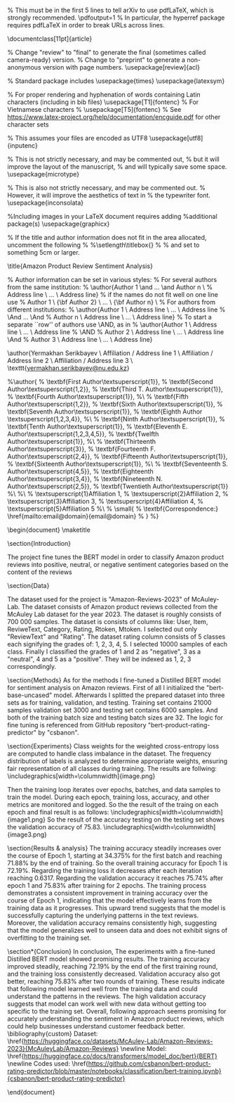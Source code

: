 % This must be in the first 5 lines to tell arXiv to use pdfLaTeX, which is strongly recommended.
\pdfoutput=1
% In particular, the hyperref package requires pdfLaTeX in order to break URLs across lines.

\documentclass[11pt]{article}

% Change "review" to "final" to generate the final (sometimes called camera-ready) version.
% Change to "preprint" to generate a non-anonymous version with page numbers.
\usepackage[review]{acl}

% Standard package includes
\usepackage{times}
\usepackage{latexsym}

% For proper rendering and hyphenation of words containing Latin characters (including in bib files)
\usepackage[T1]{fontenc}
% For Vietnamese characters
% \usepackage[T5]{fontenc}
% See https://www.latex-project.org/help/documentation/encguide.pdf for other character sets

% This assumes your files are encoded as UTF8
\usepackage[utf8]{inputenc}

% This is not strictly necessary, and may be commented out,
% but it will improve the layout of the manuscript,
% and will typically save some space.
\usepackage{microtype}

% This is also not strictly necessary, and may be commented out.
% However, it will improve the aesthetics of text in
% the typewriter font.
\usepackage{inconsolata}

%Including images in your LaTeX document requires adding
%additional package(s)
\usepackage{graphicx}

% If the title and author information does not fit in the area allocated, uncomment the following
%
%\setlength\titlebox{<dim>}
%
% and set <dim> to something 5cm or larger.

\title{Amazon Product Review Sentiment Analysis}

% Author information can be set in various styles:
% For several authors from the same institution:
% \author{Author 1 \and ... \and Author n \\
%         Address line \\ ... \\ Address line}
% if the names do not fit well on one line use
%         Author 1 \\ {\bf Author 2} \\ ... \\ {\bf Author n} \\
% For authors from different institutions:
% \author{Author 1 \\ Address line \\  ... \\ Address line
%         \And  ... \And
%         Author n \\ Address line \\ ... \\ Address line}
% To start a separate ``row'' of authors use \AND, as in
% \author{Author 1 \\ Address line \\  ... \\ Address line
%         \AND
%         Author 2 \\ Address line \\ ... \\ Address line \And
%         Author 3 \\ Address line \\ ... \\ Address line}

\author{Yermakhan Serikbayev \\
  Affiliation / Address line 1 \\
  Affiliation / Address line 2 \\
  Affiliation / Address line 3 \\
  \texttt{yermakhan.serikbayev@nu.edu.kz} 

%\author{
%  \textbf{First Author\textsuperscript{1}},
%  \textbf{Second Author\textsuperscript{1,2}},
%  \textbf{Third T. Author\textsuperscript{1}},
%  \textbf{Fourth Author\textsuperscript{1}},
%\\
%  \textbf{Fifth Author\textsuperscript{1,2}},
%  \textbf{Sixth Author\textsuperscript{1}},
%  \textbf{Seventh Author\textsuperscript{1}},
%  \textbf{Eighth Author \textsuperscript{1,2,3,4}},
%\\
%  \textbf{Ninth Author\textsuperscript{1}},
%  \textbf{Tenth Author\textsuperscript{1}},
%  \textbf{Eleventh E. Author\textsuperscript{1,2,3,4,5}},
%  \textbf{Twelfth Author\textsuperscript{1}},
%\\
%  \textbf{Thirteenth Author\textsuperscript{3}},
%  \textbf{Fourteenth F. Author\textsuperscript{2,4}},
%  \textbf{Fifteenth Author\textsuperscript{1}},
%  \textbf{Sixteenth Author\textsuperscript{1}},
%\\
%  \textbf{Seventeenth S. Author\textsuperscript{4,5}},
%  \textbf{Eighteenth Author\textsuperscript{3,4}},
%  \textbf{Nineteenth N. Author\textsuperscript{2,5}},
%  \textbf{Twentieth Author\textsuperscript{1}}
%\\
%\\
%  \textsuperscript{1}Affiliation 1,
%  \textsuperscript{2}Affiliation 2,
%  \textsuperscript{3}Affiliation 3,
%  \textsuperscript{4}Affiliation 4,
%  \textsuperscript{5}Affiliation 5
%\\
%  \small{
%    \textbf{Correspondence:} \href{mailto:email@domain}{email@domain}
%  }
%}

\begin{document}
\maketitle



\section{Introduction}

The project fine tunes the BERT model in order to classify Amazon product reviews into positive, neutral, or negative sentiment categories based on the content of the reviews

\section{Data}

The dataset used for the project is "Amazon-Reviews-2023" of McAuley-Lab. The dataset consists of Amazon product reviews collected from the McAuley Lab dataset for the year 2023. The dataset is roughly consists of 700 000 samples. The dataset is consists of columns like: User, Item, ReviweText, Category, Rating, Rtoken, Mtoken. I selected out only "ReviewText" and "Rating". The dataset rating column consists of 5 classes each signifying the grades of: 1, 2, 3, 4, 5. I selected 10000 samples of each class. Finally I classified the grades of 1 and 2 as "negative", 3 as a "neutral", 4 and 5 as a "positive". They will be indexed as 1, 2, 3 correspondingly. 

\section{Methods}
As for the methods I fine-tuned a Distilled BERT model for sentiment analysis on Amazon reviews. First of all I initialized the "bert-base-uncased" model. Afterwards I splitted the prepared dataset into three sets as for training, validation, and testing. Training set contains 21000 samples validation set 3000 and testing set contains 6000 samples. And both of the training batch size and testing batch sizes are 32. The logic for fine tuning is referenced from GitHub repository "bert-product-rating-predictor" by "csbanon". 


\section{Experiments}
Class weights for the weighted cross-entropy loss are computed to handle class imbalance in the dataset. The frequency distribution of labels is analyzed to determine appropriate weights, ensuring fair representation of all classes during training. The results are follwing:
\includegraphics[width=\columnwidth]{image.png}

Then the training loop iterates over epochs, batches, and data samples to train the model. During each epoch, training loss, accuracy, and other metrics are monitored and logged. So the the result of the traing on each epoch and final result is as follows:
\includegraphics[width=\columnwidth]{image1.png}
So the result of the accuracy testing on the testing set shows the validation accuracy of 75.83.
\includegraphics[width=\columnwidth]{image3.png}

\section{Results & analysis}
The training accuracy steadily increases over the course of Epoch 1, starting at 34.375\% for the first batch and reaching 71.88\% by the end of training. So the overall training accuracy for Epoch 1 is 72.19\%. Regarding the training loss it decreases after each iteration reaching 0.6317. Regarding the validation accuracy it reaches 75.74\% after epoch 1 and 75.83\%  after training for 2 epochs.
    The training process demonstrates a consistent improvement in training accuracy over the course of Epoch 1, indicating that the model effectively learns from the training data as it progresses. This upward trend suggests that the model is successfully capturing the underlying patterns in the text reviews. Moreover, the validation accuracy remains consistently high, suggesting that the model generalizes well to unseen data and does not exhibit signs of overfitting to the training set. 


\section*{Conclusion}
In conclusion, The experiments with a fine-tuned Distilled BERT model showed promising results. The training accuracy improved steadily, reaching 72.19\% by the end of the first training round, and the training loss consistently decreased. Validation accuracy also got better, reaching 75.83\% after two rounds of training. These results indicate that following model learned well from the training data and could understand the patterns in the reviews. The high validation accuracy suggests that model can work well with new data without getting too specific to the training set. Overall, following approach seems promising for accurately understanding the sentiment in Amazon product reviews, which could help businesses understand customer feedback better.
\bibliography{custom}
Dataset: \href{https://huggingface.co/datasets/McAuley-Lab/Amazon-Reviews-2023}{McAuleyLab/Amazon-Reviews} \newline Model:  \href{https://huggingface.co/docs/transformers/model_doc/bert}{BERT} \newline Codes used: \href{https://github.com/csbanon/bert-product-rating-predictor/blob/master/notebooks/classification/bert-training.ipynb}{csbanon/bert-product-rating-predictor} 

\end{document}
